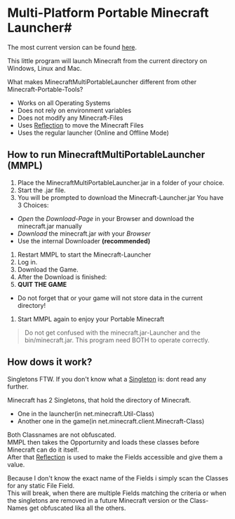 # Multi-Platform Portable Minecraft Launcher#


The most current version can be found [here](https://github.com/MaPePeR/MinecraftMultiPortableLauncher/blob/master/dist/MinecraftMultiPortableLauncher.jar?raw=true).

This little program will launch Minecraft from the current directory on Windows, Linux and Mac.

What makes MinecraftMultiPortableLauncher different from other Minecraft-Portable-Tools?

- Works on all Operating Systems
- Does not rely on environment variables
- Does not modify any Minecraft-Files
- Uses [Reflection](http://en.wikipedia.org/wiki/Reflection_\(computer_programming\)) to move the Minecraft Files
- Uses the regular launcher (Online and Offline Mode)


## How to run MinecraftMultiPortableLauncher (MMPL) ##

1. Place the MinecraftMultiPortableLauncher.jar in a folder of your choice.
1. Start the .jar file.
1. You will be prompted to download the Minecraft-Launcher.jar
  You have  3 Choices:
  - *Open* the *Download-Page* in your Browser and download the minecraft.jar manually
  - *Download* the minecraft.jar  *with* your *Browser*
  - Use the internal Downloader **(recommended)**
1. Restart MMPL to start the Minecraft-Launcher
1. Log in.
1. Download the Game.
1. After the Download is finished:
1. **QUIT THE GAME**
  - Do not forget that or your game will not store data in the current directory!
1. Start MMPL again to enjoy your Portable Minecraft

> Do not get confused with the minecraft.jar-Launcher and the bin/minecraft.jar. 
> This program need BOTH to operate correctly.


## How dows it work? ##

Singletons FTW. If you don't know what a [Singleton](http://en.wikipedia.org/wiki/Singleton_pattern) is: dont read any further.  

Minecraft has 2 Singletons, that hold the directory of Minecraft.

- One in the launcher(in net.minecraft.Util-Class)
- Another one in the game(in net.minecraft.client.Minecraft-Class)

Both Classnames are not obfuscated.  
MMPL then takes the Opporturnity and loads these classes before Minecraft can do it itself.  
After that [Reflection](http://en.wikipedia.org/wiki/Reflection_\(computer_programming\)) is used to make the Fields accessible and give them a value.

Because I don't know the exact name of the Fields i simply scan the Classes for any static File Field.  
This will break, when there are multiple Fields matching the criteria or when the singletons are removed in a future Minecraft version or the Class-Names get obfuscated lika all the others.